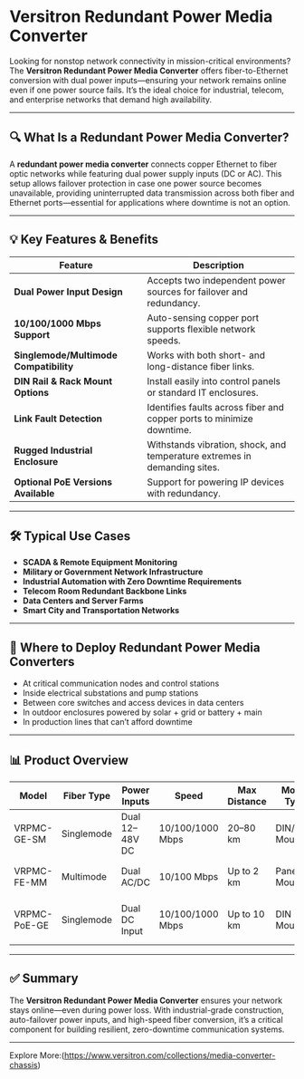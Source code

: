 # Versitron Redundant Power Media Converter

Looking for nonstop network connectivity in mission-critical environments? The **Versitron Redundant Power Media Converter** offers fiber-to-Ethernet conversion with dual power inputs—ensuring your network remains online even if one power source fails. It’s the ideal choice for industrial, telecom, and enterprise networks that demand high availability.

---

## 🔍 What Is a Redundant Power Media Converter?

A **redundant power media converter** connects copper Ethernet to fiber optic networks while featuring dual power supply inputs (DC or AC). This setup allows failover protection in case one power source becomes unavailable, providing uninterrupted data transmission across both fiber and Ethernet ports—essential for applications where downtime is not an option.

---

## 💡 Key Features & Benefits

| Feature                            | Description                                                                   |
|------------------------------------|--------------------------------------------------------------------------------|
| **Dual Power Input Design**        | Accepts two independent power sources for failover and redundancy.            |
| **10/100/1000 Mbps Support**       | Auto-sensing copper port supports flexible network speeds.                    |
| **Singlemode/Multimode Compatibility** | Works with both short- and long-distance fiber links.                      |
| **DIN Rail & Rack Mount Options** | Install easily into control panels or standard IT enclosures.                 |
| **Link Fault Detection**           | Identifies faults across fiber and copper ports to minimize downtime.         |
| **Rugged Industrial Enclosure**    | Withstands vibration, shock, and temperature extremes in demanding sites.     |
| **Optional PoE Versions Available**| Support for powering IP devices with redundancy.                              |

---

## 🛠️ Typical Use Cases

- **SCADA & Remote Equipment Monitoring**  
- **Military or Government Network Infrastructure**  
- **Industrial Automation with Zero Downtime Requirements**  
- **Telecom Room Redundant Backbone Links**  
- **Data Centers and Server Farms**  
- **Smart City and Transportation Networks**

---

## 🛒 Where to Deploy Redundant Power Media Converters

- At critical communication nodes and control stations  
- Inside electrical substations and pump stations  
- Between core switches and access devices in data centers  
- In outdoor enclosures powered by solar + grid or battery + main  
- In production lines that can’t afford downtime

---

## 📊 Product Overview

| Model                  | Fiber Type    | Power Inputs     | Speed             | Max Distance | Mount Type     | Use Case                             |
|------------------------|---------------|------------------|--------------------|---------------|----------------|--------------------------------------|
| VRPMC-GE-SM            | Singlemode    | Dual 12–48V DC   | 10/100/1000 Mbps   | 20–80 km      | DIN/Rack Mount | Substation and control panel uplink  |
| VRPMC-FE-MM            | Multimode     | Dual AC/DC       | 10/100 Mbps        | Up to 2 km    | Panel Mount     | Factory floor or cabinet link        |
| VRPMC-PoE-GE           | Singlemode    | Dual DC Input     | 10/100/1000 Mbps   | Up to 10 km   | DIN Mount       | IP camera or remote PoE deployment   |

---

## ✅ Summary

The **Versitron Redundant Power Media Converter** ensures your network stays online—even during power loss. With industrial-grade construction, auto-failover power inputs, and high-speed fiber conversion, it’s a critical component for building resilient, zero-downtime communication systems.

---

Explore More:(https://www.versitron.com/collections/media-converter-chassis)
